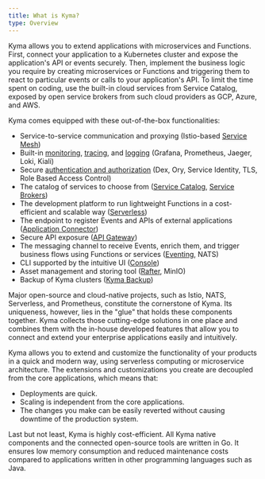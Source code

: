 ```yaml
---
title: What is Kyma?
type: Overview
---
```


<!--

- In a nutshell - rewrite -> Overview (PB)
- Main features - remove (reuse some parts in the Overview)

-->

Kyma allows you to extend applications with microservices and Functions. First, connect your application to a Kubernetes cluster and expose the application's API or events securely. Then, implement the business logic you require by creating microservices or Functions and triggering them to react to particular events or calls to your application's API. To limit the time spent on coding, use the built-in cloud services from Service Catalog, exposed by open service brokers from such cloud providers as GCP, Azure, and AWS.

Kyma comes equipped with these out-of-the-box functionalities:

- Service-to-service communication and proxying (Istio-based [Service Mesh](/components/service-mesh/#overview-overview))
- Built-in [monitoring](/components/monitoring/#overview-overview), [tracing](/components/tracing/#overview-overview), and [logging](/components/logging/#overview-overview) (Grafana, Prometheus, Jaeger, Loki, Kiali)
- Secure [authentication and authorization](/components/security/#overview-overview) (Dex, Ory, Service Identity, TLS, Role Based Access Control)
- The catalog of services to choose from ([Service Catalog](/components/service-catalog/#overview-service-catalog), [Service Brokers](/components/service-catalog/#overview-service-brokers))
- The development platform to run lightweight Functions in a cost-efficient and scalable way ([Serverless](/components/serverless/#overview-overview))
- The endpoint to register Events and APIs of external applications ([Application Connector](/components/application-connector/#overview-overview))
- Secure API exposure ([API Gateway](/components/api-gateway/#overview-overview))
- The messaging channel to receive Events, enrich them, and trigger business flows using Functions or services ([Eventing](/components/eventing/#overview-overview), NATS)
- CLI supported by the intuitive UI ([Console](/components/console/#overview-overview))
- Asset management and storing tool ([Rafter](/components/rafter/#overview-overview), MinIO)
- Backup of Kyma clusters ([Kyma Backup](/root/kyma/#installation-back-up-kyma))


Major open-source and cloud-native projects, such as Istio, NATS, Serverless, and Prometheus, constitute the cornerstone of Kyma. Its uniqueness, however, lies in the "glue" that holds these components together. Kyma collects those cutting-edge solutions in one place and combines them with the in-house developed features that allow you to connect and extend your enterprise applications easily and intuitively.

Kyma allows you to extend and customize the functionality of your products in a quick and modern way, using serverless computing or microservice architecture. The extensions and customizations you create are decoupled from the core applications, which means that:
- Deployments are quick.
- Scaling is independent from the core applications.
- The changes you make can be easily reverted without causing downtime of the production system.

Last but not least, Kyma is highly cost-efficient. All Kyma native components and the connected open-source tools are written in Go. It ensures low memory consumption and reduced maintenance costs compared to applications written in other programming languages such as Java.
